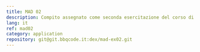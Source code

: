 ```yaml
---
title: MAD 02
description: Compito assegnato come seconda esercitazione del corso di Mobile Application Development (MAD).
lang: it
ref: mad02
category: application
repository: git@git.bbqcode.it:dex/mad-ex02.git
---
```

